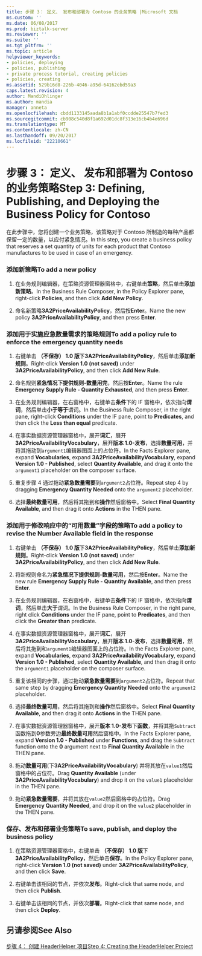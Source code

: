 ```yaml
---
title: 步骤 3： 定义、 发布和部署为 Contoso 的业务策略 |Microsoft 文档
ms.custom: ''
ms.date: 06/08/2017
ms.prod: biztalk-server
ms.reviewer: ''
ms.suite: ''
ms.tgt_pltfrm: ''
ms.topic: article
helpviewer_keywords:
- policies, deploying
- policies, publishing
- private process tutorial, creating policies
- policies, creating
ms.assetid: 529b16d8-226b-4046-a95d-64162ebd59a3
caps.latest.revision: 4
author: MandiOhlinger
ms.author: mandia
manager: anneta
ms.openlocfilehash: cbdd1133145aada8b1a1abf0ccdde25547b7fed3
ms.sourcegitcommit: cb908c540d8f1a692d01dc8f313e16cb4b4e696d
ms.translationtype: MT
ms.contentlocale: zh-CN
ms.lasthandoff: 09/20/2017
ms.locfileid: "22210661"
---
```

# <a name="step-3-defining-publishing-and-deploying-the-business-policy-for-contoso"></a><span data-ttu-id="b585c-102">步骤 3： 定义、 发布和部署为 Contoso 的业务策略</span><span class="sxs-lookup"><span data-stu-id="b585c-102">Step 3: Defining, Publishing, and Deploying the Business Policy for Contoso</span></span>
<span data-ttu-id="b585c-103">在此步骤中，您将创建一个业务策略，该策略对于 Contoso 所制造的每种产品都保留一定的数量，以应付紧急情况。</span><span class="sxs-lookup"><span data-stu-id="b585c-103">In this step, you create a business policy that reserves a set quantity of units for each product that Contoso manufactures to be used in case of an emergency.</span></span>  
  
### <a name="to-add-a-new-policy"></a><span data-ttu-id="b585c-104">添加新策略</span><span class="sxs-lookup"><span data-stu-id="b585c-104">To add a new policy</span></span>  
  
1.  <span data-ttu-id="b585c-105">在业务规则编辑器，在策略资源管理器窗格中，右键单击**策略**，然后单击**添加新策略**。</span><span class="sxs-lookup"><span data-stu-id="b585c-105">In the Business Rule Composer, in the Policy Explorer pane, right-click **Policies**, and then click **Add New Policy**.</span></span>  
  
2.  <span data-ttu-id="b585c-106">命名新策略**3A2PriceAvailabilityPolicy**，然后按**Enter**。</span><span class="sxs-lookup"><span data-stu-id="b585c-106">Name the new policy **3A2PriceAvailabilityPolicy**, and then press **Enter**.</span></span>  
  
### <a name="to-add-a-policy-rule-to-enforce-the-emergency-quantity-needs"></a><span data-ttu-id="b585c-107">添加用于实施应急数量需求的策略规则</span><span class="sxs-lookup"><span data-stu-id="b585c-107">To add a policy rule to enforce the emergency quantity needs</span></span>  
  
1.  <span data-ttu-id="b585c-108">右键单击 **（不保存） 1.0 版**下**3A2PriceAvailabilityPolicy**，然后单击**添加新规则**。</span><span class="sxs-lookup"><span data-stu-id="b585c-108">Right-click **Version 1.0 (not saved)** under **3A2PriceAvailabilityPolicy**, and then click **Add New Rule**.</span></span>  
  
2.  <span data-ttu-id="b585c-109">命名规则**紧急情况下提供规则-数量用完**，然后按**Enter**。</span><span class="sxs-lookup"><span data-stu-id="b585c-109">Name the rule **Emergency Supply Rule - Quantity Exhausted**, and then press **Enter**.</span></span>  
  
3.  <span data-ttu-id="b585c-110">在业务规则编辑器，在右窗格中，右键单击**条件**下的 IF 窗格中，依次指向**谓词**，然后单击**小于等于**谓词。</span><span class="sxs-lookup"><span data-stu-id="b585c-110">In the Business Rule Composer, in the right pane, right-click **Conditions** under the IF pane, point to **Predicates**, and then click the **Less than equal** predicate.</span></span>  
  
4.  <span data-ttu-id="b585c-111">在事实数据资源管理器窗格中，展开**词汇**，展开**3A2PriceAvailabilityVocabulary**，展开**版本 1.0-发布**，选择**数量可用**，并将其拖动到`argument1`编辑器图面上的占位符。</span><span class="sxs-lookup"><span data-stu-id="b585c-111">In the Facts Explorer pane, expand **Vocabularies**, expand **3A2PriceAvailabilityVocabulary**, expand **Version 1.0 - Published**, select **Quantity Available**, and drag it onto the `argument1` placeholder on the composer surface.</span></span>  
  
5.  <span data-ttu-id="b585c-112">重复步骤 4 通过拖动**紧急数量需要**到`argument2`占位符。</span><span class="sxs-lookup"><span data-stu-id="b585c-112">Repeat step 4 by dragging **Emergency Quantity Needed** onto the `argument2` placeholder.</span></span>  
  
6.  <span data-ttu-id="b585c-113">选择**最终数量可用**，然后将其拖到和**操作**然后窗格中。</span><span class="sxs-lookup"><span data-stu-id="b585c-113">Select **Final Quantity Available**, and then drag it onto **Actions** in the THEN pane.</span></span>  
  
### <a name="to-add-a-policy-to-revise-the-number-available-field-in-the-response"></a><span data-ttu-id="b585c-114">添加用于修改响应中的“可用数量”字段的策略</span><span class="sxs-lookup"><span data-stu-id="b585c-114">To add a policy to revise the Number Available field in the response</span></span>  
  
1.  <span data-ttu-id="b585c-115">右键单击 **（不保存） 1.0 版**下**3A2PriceAvailabilityPolicy**，然后单击**添加新规则**。</span><span class="sxs-lookup"><span data-stu-id="b585c-115">Right-click **Version 1.0 (not saved)** under **3A2PriceAvailabilityPolicy**, and then click **Add New Rule**.</span></span>  
  
2.  <span data-ttu-id="b585c-116">将新规则命名为**紧急情况下提供规则-数量可用**，然后按**Enter**。</span><span class="sxs-lookup"><span data-stu-id="b585c-116">Name the new rule **Emergency Supply Rule - Quantity Available**, and then press **Enter**.</span></span>  
  
3.  <span data-ttu-id="b585c-117">在业务规则编辑器，在右窗格中，右键单击**条件**下的 IF 窗格中，依次指向**谓词**，然后单击**大于**谓词。</span><span class="sxs-lookup"><span data-stu-id="b585c-117">In the Business Rule Composer, in the right pane, right click **Conditions** under the IF pane, point to **Predicates**, and then click the **Greater than** predicate.</span></span>  
  
4.  <span data-ttu-id="b585c-118">在事实数据资源管理器窗格中，展开**词汇**，展开**3A2PriceAvailabilityVocabulary**，展开**版本 1.0-发布**，选择**数量可用**，然后将其拖到和`argument1`编辑器图面上的占位符。</span><span class="sxs-lookup"><span data-stu-id="b585c-118">In the Facts Explorer pane, expand **Vocabularies**, expand **3A2PriceAvailabilityVocabulary**, expand **Version 1.0 - Published**, select **Quantity Available**, and then drag it onto the `argument1` placeholder on the composer surface.</span></span>  
  
5.  <span data-ttu-id="b585c-119">重复该相同的步骤，通过拖动**紧急数量需要**到`argument2`占位符。</span><span class="sxs-lookup"><span data-stu-id="b585c-119">Repeat that same step by dragging **Emergency Quantity Needed** onto the `argument2` placeholder.</span></span>  
  
6.  <span data-ttu-id="b585c-120">选择**最终数量可用**，然后将其拖到和**操作**然后窗格中。</span><span class="sxs-lookup"><span data-stu-id="b585c-120">Select **Final Quantity Available**, and then drag it onto **Actions** in the THEN pane.</span></span>  
  
7.  <span data-ttu-id="b585c-121">在事实数据资源管理器窗格中，展开**版本 1.0-发布**下**函数**，并将其拖`Subtract`函数拖到**0**参数旁边**最终数量可用**然后窗格中。</span><span class="sxs-lookup"><span data-stu-id="b585c-121">In the Facts Explorer pane, expand **Version 1.0 - Published** under **Functions**, and drag the `Subtract` function onto the **0** argument next to **Final Quantity Available** in the THEN pane.</span></span>  
  
8.  <span data-ttu-id="b585c-122">拖动**数量可用**(下**3A2PriceAvailabilityVocabulary**) 并将其放在`value1`然后窗格中的占位符。</span><span class="sxs-lookup"><span data-stu-id="b585c-122">Drag **Quantity Available** (under **3A2PriceAvailabilityVocabulary**) and drop it on the `value1` placeholder in the THEN pane.</span></span>  
  
9. <span data-ttu-id="b585c-123">拖动**紧急数量需要**，并将其放在`value2`然后窗格中的占位符。</span><span class="sxs-lookup"><span data-stu-id="b585c-123">Drag **Emergency Quantity Needed**, and drop it on the `value2` placeholder in the THEN pane.</span></span>  
  
### <a name="to-save-publish-and-deploy-the-business-policy"></a><span data-ttu-id="b585c-124">保存、发布和部署业务策略</span><span class="sxs-lookup"><span data-stu-id="b585c-124">To save, publish, and deploy the business policy</span></span>  
  
1.  <span data-ttu-id="b585c-125">在策略资源管理器窗格中，右键单击 **（不保存） 1.0 版**下**3A2PriceAvailabilityPolicy**，然后单击**保存**。</span><span class="sxs-lookup"><span data-stu-id="b585c-125">In the Policy Explorer pane, right-click **Version 1.0 (not saved)** under **3A2PriceAvailabilityPolicy**, and then click **Save**.</span></span>  
  
2.  <span data-ttu-id="b585c-126">右键单击该相同的节点，并依次**发布**。</span><span class="sxs-lookup"><span data-stu-id="b585c-126">Right-click that same node, and then click **Publish**.</span></span>  
  
3.  <span data-ttu-id="b585c-127">右键单击该相同的节点，并依次**部署**。</span><span class="sxs-lookup"><span data-stu-id="b585c-127">Right-click that same node, and then click **Deploy**.</span></span>  
  
## <a name="see-also"></a><span data-ttu-id="b585c-128">另请参阅</span><span class="sxs-lookup"><span data-stu-id="b585c-128">See Also</span></span>  
 [<span data-ttu-id="b585c-129">步骤 4： 创建 HeaderHelper 项目</span><span class="sxs-lookup"><span data-stu-id="b585c-129">Step 4: Creating the HeaderHelper Project</span></span>](../../adapters-and-accelerators/accelerator-rosettanet/step-4-creating-the-headerhelper-project.md)